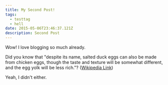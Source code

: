 ```yaml
---
title: My Second Post!
tags:
  - testtag
  - hell
date: 2015-05-06T23:46:37.121Z
description: Second Post
---
```


Wow! I love blogging so much already.

Did you know that "despite its name, salted duck eggs can also be made from
chicken eggs, though the taste and texture will be somewhat different, and the
egg yolk will be less rich."?
([Wikipedia Link](https://en.wikipedia.org/wiki/Salted_duck_egg))

Yeah, I didn't either.

